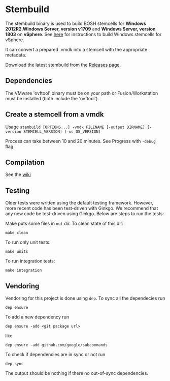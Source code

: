 # Stembuild

The stembuild binary is used to build BOSH stemcells for **Windows 2012R2**,**Windows Server, version v1709** and **Windows Server, version 1803** on **vSphere**. See [here](https://github.com/cloudfoundry-incubator/bosh-windows-stemcell-builder/wiki/Creating-a-vSphere-Stemcell-by-Hand) for instructions to build Windows stemcells for vSphere.

It can convert a prepared .vmdk into a stemcell with the appropriate metadata.

Download the latest stembuild from the [Releases page](https://github.com/cloudfoundry-incubator/stembuild/releases).

## Dependencies
The VMware 'ovftool' binary must be on your path or Fusion/Workstation must be installed (both include the 'ovftool').

## Create a stemcell from a vmdk

Usage `stembuild [OPTIONS...] -vmdk FILENAME [-output DIRNAME] [-version STEMCELL_VERSION] [-os OS_VERSION]`

Process can take between 10 and 20 minutes. See Progress with `-debug` flag.

## Compilation

See the [wiki](https://github.com/cloudfoundry-incubator/stembuild/wiki/build-stembuild)

## Testing

Older tests were written using the default testing framework.  However, more recent code
has been test-driven with Ginkgo.  We recommend that any new code be test-driven using Ginkgo.
Below are steps to run the tests:

Make puts some files in `out` dir. To clean state of this dir:
```
make clean
```
To run only unit tests:
```
make units
```
To run integration tests:
```
make integration
```


## Vendoring

Vendoring for this project is done using `dep`. 
To sync all the dependecies run
```
dep ensure
```

To add a new dependency run 
```
dep ensure -add <git package url>
```
like 
```
dep ensure -add github.com/google/subcommands
```

To check if dependencies are in sync or not run
```
dep sync
```
The output should be nothing if there no out-of-sync dependencies.
